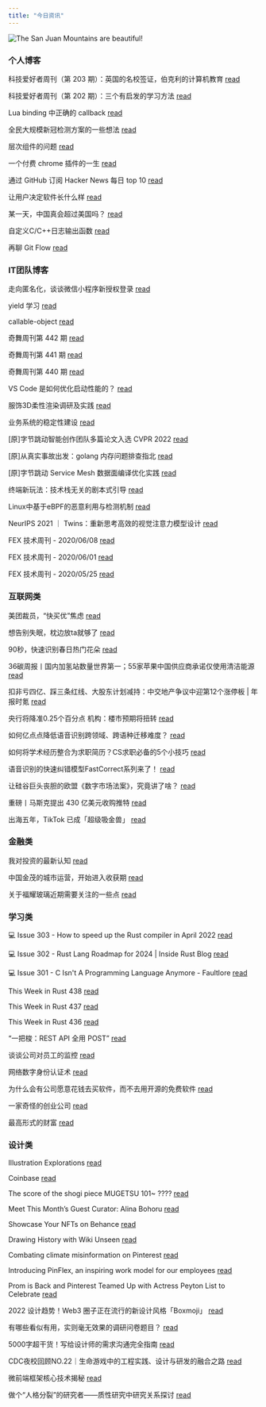 ```yaml
---
title: "今日资讯"
---
```


![The San Juan Mountains are beautiful!](https://cn.bing.com/th?id=OHR.ChristoJeanneClaude_EN-US5281746588_UHD.jpg "San Juan Mountains")

### 个人博客

   科技爱好者周刊（第 203 期）：英国的名校签证，伯克利的计算机教育 [read](http://www.ruanyifeng.com/blog/2022/04/weekly-issue-203.html)

   科技爱好者周刊（第 202 期）：三个有启发的学习方法 [read](http://www.ruanyifeng.com/blog/2022/04/weekly-issue-202.html)

   Lua binding 中正确的 callback [read](https://blog.codingnow.com/2022/04/lua_binding_callback.html)

   全民大规模新冠检测方案的一些想法 [read](https://blog.codingnow.com/2022/03/covid19_testing.html)

   层次组件的问题 [read](https://blog.codingnow.com/2022/03/multiple_components.html)

   一个付费 chrome 插件的一生 [read](https://blog.t9t.io/star-history-2021-01-21/)

   通过 GitHub 订阅 Hacker News 每日 top 10 [read](https://blog.t9t.io/headllines-2020-09-03/)

   让用户决定软件长什么样 [read](https://blog.t9t.io/let-user-design-2020-06-18/)

   某一天，中国真会超过美国吗？ [read](https://www.kymjs.com/stickies/2022/03/30/01)

   自定义C/C++日志输出函数 [read](https://www.kymjs.com/code/2020/08/07/01)

   再聊 Git Flow [read](https://www.kymjs.com/manager/2020/05/29/01)

### IT团队博客

   走向匿名化，谈谈微信小程序新授权登录 [read](http://www.alloyteam.com/2021/04/15431/)

   yield 学习 [read](http://www.alloyteam.com/2021/03/15427/)

   callable-object [read](http://www.alloyteam.com/2021/03/callable-object/)

   奇舞周刊第 442 期 [read](https://weekly.75.team/issue442.html)

   奇舞周刊第 441 期 [read](https://weekly.75.team/issue441.html)

   奇舞周刊第 440 期 [read](https://weekly.75.team/issue440.html)

   VS Code 是如何优化启动性能的？ [read](https://fed.taobao.org/blog/taofed/do71ct/wpsf10)

   服饰3D柔性渲染调研及实践 [read](https://fed.taobao.org/blog/taofed/do71ct/fufsgh)

   业务系统的稳定性建设 [read](https://fed.taobao.org/blog/taofed/do71ct/fc3cy0)

   \[原\]字节跳动智能创作团队多篇论文入选 CVPR 2022 [read](https://blog.csdn.net/ByteDanceTech/article/details/124161874)

   \[原\]从真实事故出发：golang 内存问题排查指北 [read](https://blog.csdn.net/ByteDanceTech/article/details/124113705)

   \[原\]字节跳动 Service Mesh 数据面编译优化实践 [read](https://blog.csdn.net/ByteDanceTech/article/details/124030419)

   终端新玩法：技术栈无关的剧本式引导 [read](https://tech.meituan.com/2022/03/31/waimai-application-scripted-guidance.html)

   Linux中基于eBPF的恶意利用与检测机制 [read](https://tech.meituan.com/2022/03/29/how-to-detect-bad-ebpf-used-in-linux.html)

   NeurIPS 2021 ｜ Twins：重新思考高效的视觉注意力模型设计 [read](https://tech.meituan.com/2022/03/24/twins-revisiting-the-design-of-spatial-attention-in-vision-transformers.html)

   FEX 技术周刊 - 2020/06/08 [read](http://fex.baidu.com/blog/2020/06/fex-weekly-08//)

   FEX 技术周刊 - 2020/06/01 [read](http://fex.baidu.com/blog/2020/06/fex-weekly-01//)

   FEX 技术周刊 - 2020/05/25 [read](http://fex.baidu.com/blog/2020/05/fex-weekly-25//)

### 互联网类

   美团裁员，“快买优”焦虑 [read](http://www.huxiu.com/article/530697.html?f=wangzhan)

   想告别失眠，枕边放ta就够了 [read](http://www.huxiu.com/article/530166.html?f=wangzhan)

   90秒，快速识别春日热门花朵 [read](http://www.huxiu.com/article/530039.html?f=wangzhan)

   36碳周报丨国内加氢站数量世界第一；55家苹果中国供应商承诺仅使用清洁能源 [read](https://36kr.com/p/1699974374899719)

   扣非亏四亿、踩三条红线、大股东计划减持：中交地产争议中迎第12个涨停板 \| 年报时氪 [read](https://36kr.com/p/1699885847511049)

   央行将降准0.25个百分点 机构：楼市预期将扭转 [read](https://36kr.com/p/1699836159000841)

   如何亿点点降低语音识别跨领域、跨语种迁移难度？ [read](https://www.msra.cn/zh-cn/news/features/cmatch-adapter)

   如何将学术经历整合为求职简历？CS求职必备的5个小技巧 [read](https://www.msra.cn/zh-cn/news/features/five-ways-your-academic-research-skills-transfer-to-industry)

   语音识别的快速纠错模型FastCorrect系列来了！ [read](https://www.msra.cn/zh-cn/news/features/fastcorrect)

   让硅谷巨头丧胆的欧盟《数字市场法案》，究竟讲了啥？ [read](http://www.geekpark.net/news/300960)

   重磅丨马斯克提出 430 亿美元收购推特 [read](http://www.geekpark.net/news/300931)

   出海五年，TikTok 已成「超级吸金兽」 [read](http://www.geekpark.net/news/300918)

### 金融类

   我对投资的最新认知 [read](http://xueqiu.com/4556118930/217133991)

   中国金茂的城市运营，开始进入收获期 [read](http://xueqiu.com/6056806984/217094731)

   关于福耀玻璃近期需要关注的一些点 [read](http://xueqiu.com/4130811653/217165073)

### 学习类

   💻 Issue 303 - How to speed up the Rust compiler in April 2022 [read](https://rust.libhunt.com/newsletter/303)

   💻 Issue 302 - Rust Lang Roadmap for 2024 \| Inside Rust Blog [read](https://rust.libhunt.com/newsletter/302)

   💻 Issue 301 - C Isn't A Programming Language Anymore - Faultlore [read](https://rust.libhunt.com/newsletter/301)

   This Week in Rust 438 [read](https://this-week-in-rust.org/blog/2022/04/13/this-week-in-rust-438/)

   This Week in Rust 437 [read](https://this-week-in-rust.org/blog/2022/04/06/this-week-in-rust-437/)

   This Week in Rust 436 [read](https://this-week-in-rust.org/blog/2022/03/30/this-week-in-rust-436/)

   “一把梭：REST API 全用 POST” [read](https://coolshell.cn/articles/22173.html)

   谈谈公司对员工的监控 [read](https://coolshell.cn/articles/22157.html)

   网络数字身份认证术 [read](https://coolshell.cn/articles/21708.html)

   为什么会有公司愿意花钱去买软件，而不去用开源的免费软件 [read](https://wanqu.co/p/7581?s=rss)

   一家奇怪的创业公司 [read](https://wanqu.co/p/7580?s=rss)

   最高形式的财富 [read](https://wanqu.co/p/7579?s=rss)

### 设计类

   Illustration Explorations [read](https://www.behance.net/gallery/141664903/Illustration-Explorations)

   Coinbase [read](https://www.behance.net/gallery/131256363/Coinbase)

   The score of the shogi piece MUGETSU 101~ ???? [read](https://www.behance.net/gallery/140482649/The-score-of-the-shogi-piece-MUGETSU101-)

   Meet This Month’s Guest Curator: Alina Bohoru [read](https://medium.com/behance-blog/meet-this-months-guest-curator-alina-bohoru-a78369a64aa7?source=rss-f5272b7f3182------2)

   Showcase Your NFTs on Behance [read](https://medium.com/behance-blog/showcase-your-nfts-on-behance-2c48386a2336?source=rss-f5272b7f3182------2)

   Drawing History with Wiki Unseen [read](https://medium.com/behance-blog/drawing-history-with-wiki-unseen-5b8e35bfd8a3?source=rss-f5272b7f3182------2)

   Combating climate misinformation on Pinterest [read](https://newsroom.pinterest.com/en/post/combating-climate-misinformation-on-pinterest)

   Introducing PinFlex, an inspiring work model for our employees [read](https://newsroom.pinterest.com/en/post/introducing-pinflex-an-inspiring-work-model-for-our-employees)

   Prom is Back and Pinterest Teamed Up with Actress Peyton List to Celebrate [read](https://newsroom.pinterest.com/en/post/pinterest_prom_week_2022)

   2022 设计趋势！Web3 圈子正在流行的新设计风格「Boxmoji」 [read](https://www.uisdc.com/boxmoji)

   有哪些看似有用，实则毫无效果的调研问卷题目？ [read](https://www.uisdc.com/useless-questionnaire-questions)

   5000字超干货！写给设计师的需求沟通完全指南 [read](https://www.uisdc.com/demand-communication)

   CDC夜校回顾NO.22｜生命游戏中的工程实践、设计与研发的融合之路 [read](https://cdc.tencent.com/2022/04/13/cdc%e5%a4%9c%e6%a0%a1%e5%9b%9e%e9%a1%beno-22%ef%bd%9c%e7%94%9f%e5%91%bd%e6%b8%b8%e6%88%8f%e4%b8%ad%e7%9a%84%e5%b7%a5%e7%a8%8b%e5%ae%9e%e8%b7%b5%e3%80%81%e8%ae%be%e8%ae%a1%e4%b8%8e%e7%a0%94%e5%8f%91/)

   微前端框架核心技术揭秘 [read](https://cdc.tencent.com/2022/02/22/micro-frontend-framework/)

   做个“人格分裂”的研究者——质性研究中研究关系探讨 [read](https://cdc.tencent.com/2022/02/16/%e5%81%9a%e4%b8%aa%e4%ba%ba%e6%a0%bc%e5%88%86%e8%a3%82%e7%9a%84%e7%a0%94%e7%a9%b6%e8%80%85-%e8%b4%a8%e6%80%a7%e7%a0%94%e7%a9%b6%e4%b8%ad%e7%a0%94%e7%a9%b6%e5%85%b3/)

